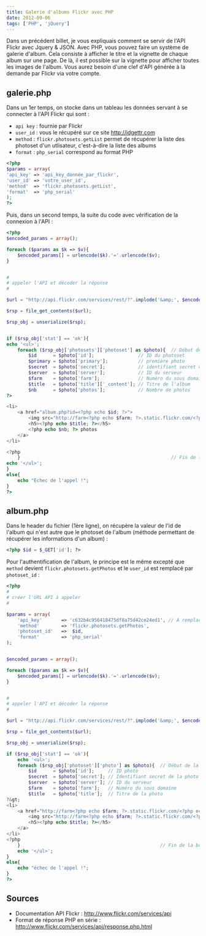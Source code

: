 ```yaml
---
title: Galerie d'albums Flickr avec PHP
date: 2012-09-06
tags: ['PHP', 'jQuery']
---
```


Dans un précédent billet, je vous expliquais comment se servir de l'API Flickr avec Jquery & JSON. Avec PHP, vous pouvez faire un système de galerie d'album. Cela consiste à afficher le titre et la vignette de chaque album sur une page. De là, il est possible sur la vignette pour afficher toutes les images de l'album. Vous aurez besoin d'une clef d'API générée à la demande par Flickr via votre compte.

## galerie.php

Dans un 1er temps, on stocke dans un tableau les données servant à se connecter à l'API Flickr qui sont :

* `api key` : fournie par Flickr
* `user_id` : vous le récupéré sur ce site http://idgettr.com
* `method` : `flickr.photosets.getList` permet de récupérer la liste des photoset d'un utlisateur, c'est-à-dire la liste des albums
* `format` : `php_serial` correspond au format PHP

```php 
<?php
$params = array(
'api_key' => 'api_key_donnée_par_flickr',
'user_id' => 'votre_user_id',
'method'  => 'flickr.photosets.getList',
'format'  => 'php_serial'
);
?>
```

Puis, dans un second temps, la suite du code avec vérification de la connexion à l'API :

```php
<?php
$encoded_params = array();

foreach ($params as $k => $v){
	$encoded_params[] = urlencode($k).'='.urlencode($v);
}


#
# appeler l'API et décoder la réponse
#

$url = "http://api.flickr.com/services/rest/?".implode('&amp;', $encoded_params);

$rsp = file_get_contents($url);

$rsp_obj = unserialize($rsp);


if ($rsp_obj['stat'] == 'ok'){
echo '<ul>';
	foreach ($rsp_obj['photosets']['photoset'] as $photo){	// Début de la boucle
		$id 	 = $photo['id'];				// ID du photoset
		$primary = $photo['primary'];			// première photo
		$secret  = $photo['secret'];			// identifiant secret de la photo
		$server  = $photo['server'];			// ID du serveur
		$farm 	 = $photo['farm'];				// Numéro du sous domaine
		$title 	 = $photo['title']['_content'];	// Titre de l'album
		$nb 	 = $photo['photos'];			// Nombre de photos
?>

<li>
	<a href="album.php?id=<?php echo $id; ?>">
		<img src="http://farm<?php echo $farm; ?>.static.flickr.com/<?php echo $server; ?>/<?php echo $primary ?>_<?php echo $secret; ?>_q.jpg" alt="<?php echo $title; ?>" />
		<h5><?php echo $title; ?></h5>
		<?php echo $nb; ?> photos
	</a>
</li>

<?php
	}														// Fin de la boucle FOREACH	
echo '</ul>';
}
else{
	echo "Echec de l'appel !";
}
?>
```


## album.php

Dans le header du fichier (1ère ligne), on récupère la valeur de l'id de l'album qui n'est autre que le photoset de l'album (méthode permettant de récupérer les informations d'un album) :

```php 
<?php $id = $_GET['id']; ?>
```

Pour l'authentification de l'album, le principe est le même excepté que `method` devient `flickr.photosets.getPhotos` et le `user_id` est remplacé par `photoset_id` :

```php 
<?php
#
# créer l'URL API à appeler
#

$params = array(
	'api_key'		=> 'c632b4c956418475df8a75d42ce24ed1', // A remplacer par votre clef
	'method'		=> 'flickr.photosets.getPhotos',
	'photoset_id'	=> 	$id,
	'format'		=> 'php_serial'
);


$encoded_params = array();

foreach ($params as $k => $v){
	$encoded_params[] = urlencode($k).'='.urlencode($v);
}


#
# appeler l'API et décoder la réponse
#

$url = "http://api.flickr.com/services/rest/?".implode('&amp;', $encoded_params);

$rsp = file_get_contents($url);

$rsp_obj = unserialize($rsp);

if ($rsp_obj['stat'] == 'ok'){
	echo '<ul>';
	foreach ($rsp_obj['photoset']['photo'] as $photo){	// Début de la boucle
		$id 	 = $photo['id'];	 // ID photo
		$secret  = $photo['secret']; // Identifiant secret de la photo
		$server  = $photo['server']; // ID du serveur
		$farm 	 = $photo['farm'];	 // Numéro du sous domaine
		$title   = $photo['title'];	 // Titre de la photo
?&gt;
<li>
	<a href="http://farm<?php echo $farm; ?>.static.flickr.com/<?php echo $server; ?>/<?php echo $id; ?>_<?php echo $secret; ?>_b.jpg">
		<img src="http://farm<?php echo $farm; ?>.static.flickr.com/<?php echo $server; ?>/<?php echo $id; ?>_<?php echo $secret; ?>_s.jpg" alt="<?php echo $titre; ?>">
		<h5><?php echo $title; ?></h5>
	</a>
</li>
<?php
	}													// Fin de la boucle FOREACH	
	echo '</ul>';
}
else{
	echo "échec de l'appel !";
}
?>
```

## Sources

* Documentation API Flickr : http://www.flickr.com/services/api
* Format de réponse PHP en série : http://www.flickr.com/services/api/response.php.html